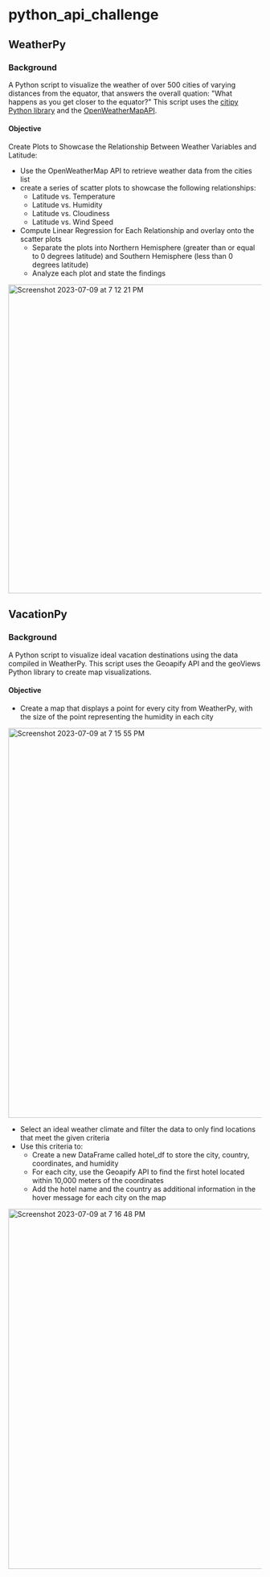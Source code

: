 # python_api_challenge
WeatherPy
---------
### Background ###
A Python script to visualize the weather of over 500 cities of varying distances from the equator, that answers the overall quation: "What happens as you get closer to the equator?" This script uses the [citipy Python library](https://pypi.org/project/citipy/) and the [OpenWeatherMapAPI](https://openweathermap.org/api).

#### Objective ####
Create Plots to Showcase the Relationship Between Weather Variables and Latitude:
* Use the OpenWeatherMap API to retrieve weather data from the cities list
* create a series of scatter plots to showcase the following relationships:
  * Latitude vs. Temperature
  * Latitude vs. Humidity
  * Latitude vs. Cloudiness
  * Latitude vs. Wind Speed
* Compute Linear Regression for Each Relationship and overlay onto the scatter plots
  * Separate the plots into Northern Hemisphere (greater than or equal to 0 degrees latitude) and Southern Hemisphere (less than 0 degrees latitude)
  * Analyze each plot and state the findings
 
<img width="615" alt="Screenshot 2023-07-09 at 7 12 21 PM" src="https://github.com/m-janssens-boop/python_api_challenge/assets/127706155/783d01f7-9322-4449-a6c4-8a34b7f7f377">

VacationPy
---------
### Background ###
A Python script to visualize ideal vacation destinations using the data compiled in WeatherPy. This script uses the Geoapify API and the geoViews Python library to create map visualizations.

#### Objective ####
* Create a map that displays a point for every city from WeatherPy, with the size of the point representing the humidity in each city
<img width="776" alt="Screenshot 2023-07-09 at 7 15 55 PM" src="https://github.com/m-janssens-boop/python_api_challenge/assets/127706155/09287a3f-749a-4314-bb03-a8ab1a0a8acc">

* Select an ideal weather climate and filter the data to only find locations that meet the given criteria
* Use this criteria to:
  * Create a new DataFrame called hotel_df to store the city, country, coordinates, and humidity
  * For each city, use the Geoapify API to find the first hotel located within 10,000 meters of the coordinates
  * Add the hotel name and the country as additional information in the hover message for each city on the map
<img width="717" alt="Screenshot 2023-07-09 at 7 16 48 PM" src="https://github.com/m-janssens-boop/python_api_challenge/assets/127706155/c47566cf-d1e9-4808-8bfb-33d8d80eb215">
